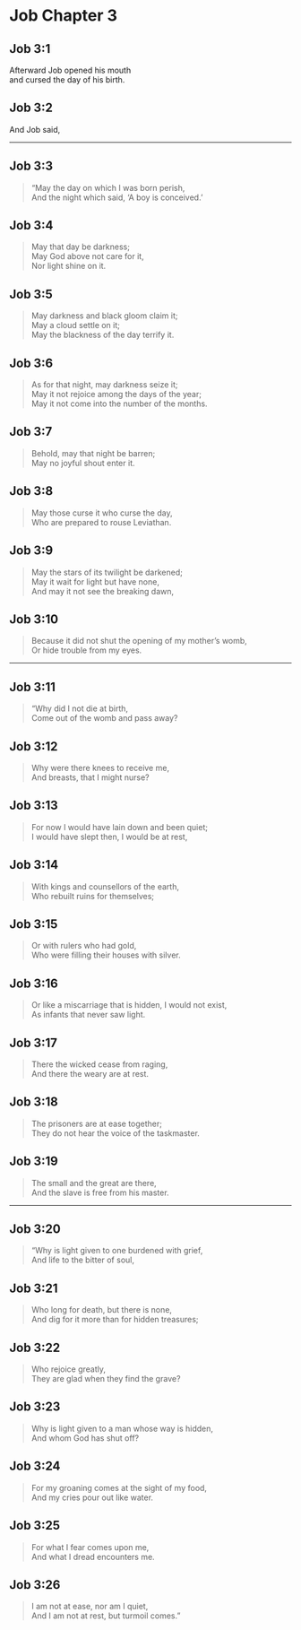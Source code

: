 # Job Chapter 3

## Job 3:1

Afterward Job opened his mouth  
and cursed the day of his birth.

## Job 3:2

And Job said,

---

## Job 3:3

> “May the day on which I was born perish,  
> And the night which said, ‘A boy is conceived.’

## Job 3:4

> May that day be darkness;  
> May God above not care for it,  
> Nor light shine on it.

## Job 3:5

> May darkness and black gloom claim it;  
> May a cloud settle on it;  
> May the blackness of the day terrify it.

## Job 3:6

> As for that night, may darkness seize it;  
> May it not rejoice among the days of the year;  
> May it not come into the number of the months.

## Job 3:7

> Behold, may that night be barren;  
> May no joyful shout enter it.

## Job 3:8

> May those curse it who curse the day,  
> Who are prepared to rouse Leviathan.

## Job 3:9

> May the stars of its twilight be darkened;  
> May it wait for light but have none,  
> And may it not see the breaking dawn,

## Job 3:10

> Because it did not shut the opening of my mother’s womb,  
> Or hide trouble from my eyes.

---

## Job 3:11

> “Why did I not die at birth,  
> Come out of the womb and pass away?

## Job 3:12

> Why were there knees to receive me,  
> And breasts, that I might nurse?

## Job 3:13

> For now I would have lain down and been quiet;  
> I would have slept then, I would be at rest,

## Job 3:14

> With kings and counsellors of the earth,  
> Who rebuilt ruins for themselves;

## Job 3:15

> Or with rulers who had gold,  
> Who were filling their houses with silver.

## Job 3:16

> Or like a miscarriage that is hidden, I would not exist,  
> As infants that never saw light.

## Job 3:17

> There the wicked cease from raging,  
> And there the weary are at rest.

## Job 3:18

> The prisoners are at ease together;  
> They do not hear the voice of the taskmaster.

## Job 3:19

> The small and the great are there,  
> And the slave is free from his master.

---

## Job 3:20

> “Why is light given to one burdened with grief,  
> And life to the bitter of soul,

## Job 3:21

> Who long for death, but there is none,  
> And dig for it more than for hidden treasures;

## Job 3:22

> Who rejoice greatly,  
> They are glad when they find the grave?

## Job 3:23

> Why is light given to a man whose way is hidden,  
> And whom God has shut off?

## Job 3:24

> For my groaning comes at the sight of my food,  
> And my cries pour out like water.

## Job 3:25

> For what I fear comes upon me,  
> And what I dread encounters me.

## Job 3:26

> I am not at ease, nor am I quiet,  
> And I am not at rest, but turmoil comes.”
